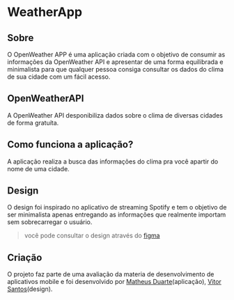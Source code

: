 # WeatherApp

## Sobre
O OpenWeather APP é uma aplicação criada com o objetivo de consumir as informações da OpenWeather API e apresentar de uma forma equilibrada e minimalista para que qualquer pessoa consiga consultar os dados do clima de sua cidade com um fácil acesso.

## OpenWeatherAPI
A OpenWeather API desponibiliza dados sobre o clima de diversas cidades de forma gratuíta.

## Como funciona a aplicação?
A aplicação realiza a busca das informações do clima pra você apartir do nome de uma cidade.

## Design
O design foi inspirado no aplicativo de streaming Spotify e tem o objetivo de ser minimalista apenas entregando as informações que realmente importam sem sobrecarregar o usuário.
> você pode consultar o design através do <a href="https://www.figma.com/proto/HB9tBm5CV0poWgAGZuKQwZ/Untitled?node-id=1-2&node-type=canvas&t=dMOstY9SVYV6DdzT-0&scaling=min-zoom&content-scaling=fixed&page-id=0%3A1">figma</a>

## Criação
O projeto faz parte de uma avaliação da materia de desenvolvimento de aplicativos mobile e foi desenvolvido por <a href="https://github.com/M4theusj">Matheus Duarte</a>(aplicação), <a href="https://github.com/vitrlz">Vitor Santos</a>(design). 
